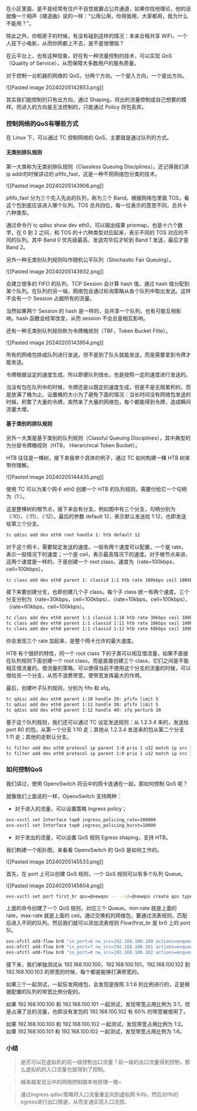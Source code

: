 
在小区里面，是不是经常有住户不自觉就霸占公共通道，如果你找他理论，他的话就像一个相声《楼道曲》说的一样：“公用公用，你用我用，大家都用，我为什么不能用？”。

除此之外，你租房子的时候，有没有碰到这样的情况：本来合租共享 WiFi，一个人狂下小电影，从而你网都上不去，是不是很懊恼？

在云平台上，也有这种现象，好在有一种流量控制的技术，可以实现 QoS（Quality of Service），从而保障大多数用户的服务质量。

对于控制一台机器的网络的 QoS，分两个方向，一个是入方向，一个是出方向。

![[Pasted image 20240205142853.png]]

其实我们能控制的只有出方向，通过 Shaping，将出的流量控制成自己想要的模样。而进入的方向是无法控制的，只能通过 Policy 将包丢弃。

### 控制网络的QoS有哪些方式

在 Linux 下，可以通过 TC 控制网络的 QoS，主要就是通过队列的方式。
#### 无类别排队规则

第一大类称为无类别排队规则（Classless Queuing Disciplines）。还记得我们讲ip addr的时候讲过的 pfifo_fast，这是一种不把网络包分类的技术。

![[Pasted image 20240205143906.png]]

pfifo_fast 分为三个先入先出的队列，称为三个 Band。根据网络包里面 TOS，看这个包到底应该进入哪个队列。TOS 总共四位，每一位表示的意思不同，总共十六种类型。

通过命令行 tc qdisc show dev eth0，可以输出结果 priomap，也是十六个数字。在 0 到 2 之间，和 TOS 的十六种类型对应起来，表示不同的 TOS 对应的不同的队列。其中 Band 0 优先级最高，发送完毕后才轮到 Band 1 发送，最后才是 Band 2。

另外一种无类别队列规则叫作随机公平队列（Stochastic Fair Queuing）。

![[Pasted image 20240205143932.png]]

会建立很多的 FIFO 的队列，TCP Session 会计算 hash 值，通过 hash 值分配到某个队列。在队列的另一端，网络包会通过轮询策略从各个队列中取出发送。这样不会有一个 Session 占据所有的流量。

当然如果两个 Session 的 hash 是一样的，会共享一个队列，也有可能互相影响。hash 函数会经常改变，从而 session 不会总是相互影响。

还有一种无类别队列规则称为令牌桶规则（TBF，Token Bucket Filte）。

![[Pasted image 20240205143954.png]]

所有的网络包排成队列进行发送，但不是到了队头就能发送，而是需要拿到令牌才能发送。

令牌根据设定的速度生成，所以即便队列很长，也是按照一定的速度进行发送的。

当没有包在队列中的时候，令牌还是以既定的速度生成，但是不是无限累积的，而是放满了桶为止。设置桶的大小为了避免下面的情况：当长时间没有网络包发送的时候，积累了大量的令牌，突然来了大量的网络包，每个都能得到令牌，造成瞬间流量大增。
#### 基于类别的排队规则

另外一大类是基于类别的队列规则（Classful Queuing Disciplines），其中典型的为分层令牌桶规则（HTB， Hierarchical Token Bucket）。

HTB 往往是一棵树，接下来我举个具体的例子，通过 TC 如何构建一棵 HTB 树来带你理解。

![[Pasted image 20240205144435.png]]

使用 TC 可以为某个网卡 eth0 创建一个 HTB 的队列规则，需要付给它一个句柄为（1:）。

这是整棵树的根节点，接下来会有分支。例如图中有三个分支，句柄分别为（:10）、（:11）、（:12）。最后的参数 default 12，表示默认发送给 1:12，也即发送给第三个分支。

```bash
tc qdisc add dev eth0 root handle 1: htb default 12
```

对于这个网卡，需要规定发送的速度。一般有两个速度可以配置，一个是 rate，表示一般情况下的速度；一个是 ceil，表示最高情况下的速度。对于根节点来讲，这两个速度是一样的，于是创建一个 root class，速度为（rate=100kbps，ceil=100kbps）。

```bash
tc class add dev eth0 parent 1: classid 1:1 htb rate 100kbps ceil 100kbps
```

接下来要创建分支，也即创建几个子 class。每个子 class 统一有两个速度。三个分支分别为（rate=30kbps，ceil=100kbps）、（rate=10kbps，ceil=100kbps）、（rate=60kbps，ceil=100kbps）。

```bash
tc class add dev eth0 parent 1:1 classid 1:10 htb rate 30kbps ceil 100kbps
tc class add dev eth0 parent 1:1 classid 1:11 htb rate 10kbps ceil 100kbps
tc class add dev eth0 parent 1:1 classid 1:12 htb rate 60kbps ceil 100kbps
```

你会发现三个 rate 加起来，是整个网卡允许的最大速度。

HTB 有个很好的特性，同一个 root class 下的子类可以相互借流量，如果不直接在队列规则下面创建一个 root class，而是直接创建三个 class，它们之间是不能相互借流量的。借流量的策略，可以使得当前不使用这个分支的流量的时候，可以借给另一个分支，从而不浪费带宽，使带宽发挥最大的作用。

最后，创建叶子队列规则，分别为 fifo 和 sfq。

```bash
tc qdisc add dev eth0 parent 1:10 handle 20: pfifo limit 5
tc qdisc add dev eth0 parent 1:11 handle 30: pfifo limit 5
tc qdisc add dev eth0 parent 1:12 handle 40: sfq perturb 10
```

基于这个队列规则，我们还可以通过 TC 设定发送规则：从 1.2.3.4 来的，发送给 port 80 的包，从第一个分支 1:10 走；其他从 1.2.3.4 发送来的包从第二个分支 1:11 走；其他的走默认分支。

```bash
tc filter add dev eth0 protocol ip parent 1:0 prio 1 u32 match ip src 1.2.3.4 match ip dport 80 0xffff flowid 1:10
tc filter add dev eth0 protocol ip parent 1:0 prio 1 u32 match ip src 1.2.3.4 flowid 1:11
```

### 如何控制QoS

我们讲过，使用 OpenvSwitch 将云中的网卡连通在一起，那如何控制 QoS 呢？

就像我们上面说的一样，OpenvSwitch 支持两种：

- 对于进入的流量，可以设置策略 Ingress policy；

```bash
ovs-vsctl set Interface tap0 ingress_policing_rate=100000
ovs-vsctl set Interface tap0 ingress_policing_burst=10000
```

- 对于发出的流量，可以设置 QoS 规则 Egress shaping，支持 HTB。

我们构建一个拓扑图，来看看 OpenvSwitch 的 QoS 是如何工作的。

![[Pasted image 20240205145533.png]]

首先，在 port 上可以创建 QoS 规则，一个 QoS 规则可以有多个队列 Queue。

![[Pasted image 20240205145604.png]]

```bash
ovs-vsctl set port first_br qos=@newqos -- --id=@newqos create qos type=linux-htb other-config:max-rate=10000000 queues=0=@q0,1=@q1,2=@q2 -- --id=@q0 create queue other-config:min-rate=3000000 other-config:max-rate=10000000 -- --id=@q1 create queue other-config:min-rate=1000000 other-config:max-rate=10000000 -- --id=@q2 create queue other-config:min-rate=6000000 other-config:max-rate=10000000
```

上面的命令创建了一个 QoS 规则，对应三个 Queue。min-rate 就是上面的 rate，max-rate 就是上面的 ceil。通过交换机的网络包，要通过流表规则，匹配后进入不同的队列。然后我们就可以添加流表规则 Flow(first_br 是 br0 上的 port 5)。

```bash
ovs-ofctl add-flow br0 "in_port=6 nw_src=192.168.100.100 actions=enqueue:5:0"
ovs-ofctl add-flow br0 "in_port=7 nw_src=192.168.100.101 actions=enqueue:5:1"
ovs-ofctl add-flow br0 "in_port=8 nw_src=192.168.100.102 actions=enqueue:5:2"
```

接下来，我们单独测试从 192.168.100.100，192.168.100.101，192.168.100.102 到 192.168.100.103 的带宽的时候，每个都是能够打满带宽的。

如果三个一起测试，一起狂发网络包，会发现是按照 3:1:6 的比例进行的，正是根据配置的队列的带宽比例分配的。

如果 192.168.100.100 和 192.168.100.101 一起测试，发现带宽占用比例为 3:1，但是占满了总的流量，也即没有发包的 192.168.100.102 有 60% 的带宽被借用了。

如果 192.168.100.100 和 192.168.100.102 一起测试，发现带宽占用比例为 1:2。如果 192.168.100.101 和 192.168.100.102 一起测试，发现带宽占用比例为 1:6。

### 小结

> 是否可以在虚拟机的前一级控制出口流量？前一级的出口流量得到控制，那么虚拟机的入口流量也就得到了控制。

> 越来越发现云中的网络控制跟本地原理一致~

> 通过ingress qdisc策略将入口流量重定向到虚拟网卡ifb，然后对ifb的egress进行出口限速，从而变通实现入口流控。